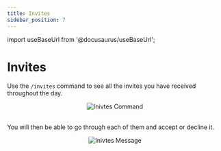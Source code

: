 ```yaml
---
title: Invites
sidebar_position: 7
---
```


import useBaseUrl from '@docusaurus/useBaseUrl';

# Invites

Use the `/invites` command to see all the invites you have received throughout the day.

<div align="center">
    <img class="default-border" src={useBaseUrl("/img/commands/invites.png")} alt="Inivtes Command" />
</div>
<br/>

You will then be able to go through each of them and accept or decline it.

<div align="center">
    <img class="default-border" src={useBaseUrl("/img/commands/invites-message.png")} alt="Inivtes Message" />
</div>
<br/>


